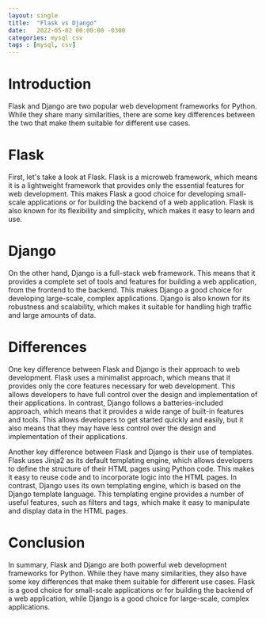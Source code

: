 ```yaml
---
layout: single
title:  "Flask vs Django"
date:   2022-05-02 00:00:00 -0300
categories: mysql csv
tags : [mysql, csv]
---
```

# Introduction
Flask and Django are two popular web development frameworks for Python. While they share many similarities, there are some key differences between the two that make them suitable for different use cases.

# Flask
First, let's take a look at Flask. Flask is a microweb framework, which means it is a lightweight framework that provides only the essential features for web development. This makes Flask a good choice for developing small-scale applications or for building the backend of a web application. Flask is also known for its flexibility and simplicity, which makes it easy to learn and use.

# Django
On the other hand, Django is a full-stack web framework. This means that it provides a complete set of tools and features for building a web application, from the frontend to the backend. This makes Django a good choice for developing large-scale, complex applications. Django is also known for its robustness and scalability, which makes it suitable for handling high traffic and large amounts of data.

# Differences
One key difference between Flask and Django is their approach to web development. Flask uses a minimalist approach, which means that it provides only the core features necessary for web development. This allows developers to have full control over the design and implementation of their applications. In contrast, Django follows a batteries-included approach, which means that it provides a wide range of built-in features and tools. This allows developers to get started quickly and easily, but it also means that they may have less control over the design and implementation of their applications.

Another key difference between Flask and Django is their use of templates. Flask uses Jinja2 as its default templating engine, which allows developers to define the structure of their HTML pages using Python code. This makes it easy to reuse code and to incorporate logic into the HTML pages. In contrast, Django uses its own templating engine, which is based on the Django template language. This templating engine provides a number of useful features, such as filters and tags, which make it easy to manipulate and display data in the HTML pages.

# Conclusion
In summary, Flask and Django are both powerful web development frameworks for Python. While they have many similarities, they also have some key differences that make them suitable for different use cases. Flask is a good choice for small-scale applications or for building the backend of a web application, while Django is a good choice for large-scale, complex applications.

